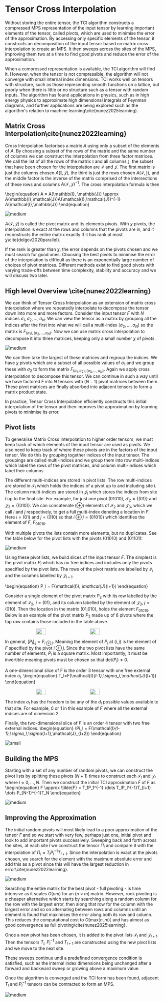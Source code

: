# Tensor Cross Interpolation


Without storing the entire tensor, the TCI algorithm constructs a compressed MPS representation of the input tensor by learning important elements of the tensor, called pivots, which are used to minimise the error of the approximation. By accessing only specific elements of the tensor, it constructs an decomposition of the input tensor based on matrix cross interpolation to create an MPS. It then sweeps across the sites of the MPS, improving them two at a time to find good pivots and reduce the error of the approximation. 

When a compressed representation is available, the TCI algorithm will find it. However, when the tensor is not compressible, the algorithm will not converge with small internal index dimensions. TCI works well on tensors with structure, such as those representing smooth functions on a lattice, but poorly when there is little or no structure such as a tensor with random inputs. The algorithm has found applications in physics, such as in high energy physics to approximate high dimensional integrals of Feynman diagrams, and further applications are being explored such as the algorithm's relation to machine learning\cite{nunez2025learning}.

## Matrix Cross Interpolation\cite{nunez2022learning}

Cross Interpolation factorises a matrix $A$ using only a subset of the elements of $A$. By choosing a subset of the rows of the matrix and the same number of columns we can construct the interpolation from three factor matrices. We call the list of all the rows of the matrix $\mathbb{I}$ and all columns $\mathbb{J}$, the subset that have been chosen for the interpolation are $\mathcal{I}$ and $\mathcal{J}$. The first matrix is just the columns chosen $A(\mathbb{I}, \mathcal{J})$, the third is just the rows chosen $A(\mathcal{I}, \mathbb{J})$, and the middle factor is the inverse of the matrix comprised of the intersections of these rows and columns $A(\mathcal{I}, \mathcal{J})^{-1}$. The cross interpolation formula is then


\begin{equation}
    A = A(\mathbb{I}, \mathbb{J}) \approx A(\mathbb{I},\mathcal{J})A(\mathcal{I},\mathcal{J})^{-1} A(\mathcal{I},\mathbb{J})
\end{equation}


![medium](Matrix_Cross_Interpolation.png)


$A(\mathcal{I},\mathcal{J})$ is called the pivot matrix and its elements pivots. With $\chi$ pivots, the interpolation is exact at the rows and columns that the pivots are in, and it reconstructs the entire matrix exactly if it has rank at most $\chi$\cite{dolgov2020parallel}.

If the rank is greater than $\chi$, the error depends on the pivots chosen and we must search for good ones. Choosing the best pivots to minimise the error of the interpolation is difficult as there is an exponentially large number of choices of pivot matrices. Different methods exist to find good pivots with varying trade-offs between time complexity, stability and accuracy and we will discuss two later.

## High level Overview \cite{nunez2022learning}

We can think of Tensor Cross Interpolation as an extension of matrix cross interpolation where we repeatedly interpolate to decompose the tensor down into more and more factors. Consider the input tensor $F$ with $N$ indices $\sigma_1,\sigma_2,\dots ,\sigma_N$. We can view the tensor as a matrix by grouping all the indices after the first into what we will call a multi-index $(\sigma_2,\dots,\sigma_N)$ so the matrix is $F_{(\sigma_1),(\sigma_2,\dots ,\sigma_N)}$. Now we can use matrix cross interpolation to decompose it into three matrices, keeping only a small number $\chi$ of pivots.


![medium](TCI_Intuition.png)

We can then take the largest of these matrices and regroup the indices. We have $\chi$ pivots which are a subset of all possible values of $\sigma_1$ and we group these with $\sigma_2$ to form the matrix $F_{(\sigma_1,\sigma_2),(\sigma_3,\dots ,\sigma_N)}$. Again we apply cross interpolation to decompose this tensor. We can continue in such a way until we have factored $F$ into $N$ tensors with $(N-1)$ pivot matrices between them. These pivot matrices are finally absorbed into adjacent tensors to form a matrix product state.

In practice, Tensor Cross Interpolation efficiently constructs this initial interpolation of the tensor and then improves the approximation by learning pivots to minimise its error.

## Pivot lists

To generalise Matrix Cross Interpolation to higher order tensors, we must keep track of which elements of the input tensor are used as pivots. We also need to keep track of where these pivots are in the factors of the input tensor. We do this by grouping together indices of the input tensor. The groupings are called multi-indices and we group them into row multi-indices which label the rows of the pivot matrices, and column multi-indices which label their columns.

The different multi-indices are stored in pivot lists. The row multi-indices are stored in $\mathcal{I}_l$ which holds the indices of a pivot up to and including site $l$. The column multi-indices are stored in $\mathcal{J}_l$ which stores the indices from site $l$ up to the final site. For example, for just one pivot (01010), $\mathcal{I}_2=\{(01)\}$ and $\mathcal{J}_3=\{(010)\}$. We can concatenate ($\oplus$) elements of $\mathcal{I}_2$ and $\mathcal{J}_3$, which we call $i$ and $j$ respectively, to get a full multi-index denoting a location in $F$. Here $i=(01)$ and $j=(010)$ so that $i\oplus j =(01010)$ which identifies the element of $F$, $F_{01010}$.

With multiple pivots the lists contain more elements, but no duplicates. See the table below for the pivot lists with the pivots (01010) and (01101):

![medium](Pivot_List_Table.png)

Using these pivot lists, we build slices of the input tensor $F$. The simplest is the pivot matrix $P_l$ which has no free indices and includes only the pivots specified by the pivot lists. The rows of the pivot matrix are labelled by $\mathcal{I}_l$ and the columns labelled by $\mathcal{J}_{l+1}$.

\begin{equation}
    P_l = F(\mathcal{I}_l, \mathcal{J}_{l+1})
\end{equation}

Consider a single element of the pivot matrix $P_2$ with its row labelled by the element of $\mathcal{I}_2$, $i=(01)$, and its column labelled by the element of $\mathcal{J}_{3}$, $j=(010)$. Then the location in the matrix (01,010), holds the element $F_{01010}$. Below is an example of the pivot matrix $P_2$ made up of 6 pivots where the top row contains those included in the table above. 

<div style="display: flex; justify-content: center; gap: 50px; align-items: center;">
  <img src="Pivot_Matrix.png" style="width: 25%; height: auto;">
  <img src="P2.png" style="width: 25%; height: auto;">
</div>

In general, $[P_l]_{ij} = F_{i\oplus j}$. Meaning the element of $P_l$ at $(i,j)$ is the element of $F$ specified by the pivot $i \oplus j$. Since the two pivot lists have the same number of elements, $P_l$ is a square matrix. Most importantly, it must be invertible meaning pivots must be chosen so that $\text{det}(P_l) \neq 0$.

A one-dimensional slice of F is the order 3 tensor with one free external index $\sigma_l$.
\begin{equation}
    T_l=F(\mathcal{I}_{l-1},\sigma_l,\mathcal{J}_{l+1})
\end{equation}

<div style="display: flex; justify-content: center; gap: 50px; align-items: center;">
  <img src="1D_Slice.png" style="width: 25%; height: auto;">
  <img src="T2.png" style="width: 25%; height: auto;">
</div>


The index $\sigma_l$ has the freedom to be any of the $d_l$ possible values available to that site. For example, 0 or 1 in this example of $F$ where all the external indices are of dimension 2.


Finally, the two-dimensional slice of $F$ is an order 4 tensor with two free external indices.
\begin{equation}
    \Pi_l = F(\mathcal{I}_{l-1},\sigma_l,\sigma_{l+1},\mathcal{J}_{l+2})
\end{equation}

![small](2D_Slice.png)

## Building the MPS

Starting with a set of any number of random pivots, we can construct the pivot lists by splitting these pivots $(N+1)$ times to construct each $\mathcal{I}_l$ and $\mathcal{J}_l$ where $l=0,...,N$. Then we construct the initial TCI approximation $\tilde{F}$ of $F$ as 
\begin{equation}
    F \approx \tilde{F} = T_1P_1^{-1} \dots T_lP_l^{-1}T_{l+1} \dots P_{N-1}^{-1}T_N
\end{equation}

![medium](TCI_form.png)

## Improving the Approximation

The initial random pivots will most likely lead to a poor approximation of the tensor $F$ and so we start with very few, perhaps just one, initial pivot and look to add important pivots successively. Sweeping back and forth across the sites, at each site $l$ we construct the tensor $\Pi_l$ and compare it with the interpolation of $\Pi_l \approx T_lP_l^{-1}T_{l+1}$. Since the interpolation is exact at the pivots chosen, we search for the element with the maximum absolute error and add this as a pivot since this will have the largest reduction in error\cite{nunez2022learning}. 

![medium](Pi_approx.png)

Searching the entire matrix for the best pivot - full pivoting - is time intensive as it scales $O(nm)$ for an $(n\times m)$ matrix. However, rook pivoting is a cheaper alternative which starts by searching along a random column for the row with the largest error, then along that row for the column with the largest error and so on alternating between rows and columns until an element is found that maximises the error along both its row and column. This reduces the computational cost to $O[\text{max}(n,m)]$ and has almost as good convergence as full pivoting\cite{nunez2025learning}.

Once a new pivot has been chosen, it is added to the pivot lists $\mathcal{I}_l$ and $\mathcal{J}_{l+1}$. Then the tensors $T_l$, $P_l^{-1}$ and $T_{l+1}$ are constructed using the new pivot lists and we move to the next site.

These sweeps continue until a predefined convergence condition is satisfied, such as the internal index dimensions being unchanged after a forward and backward sweep or growing above a maximum value.

Once the algorithm is converged and the TCI form has been found, adjacent $T_l$ and $P_l^{-1}$ tensors can be contracted to form an MPS.

![medium](TCI_form_to_MPS.png)

<!--
## Topics that could be discussed

 Nesting conditions
 Quantics
 Alternative factorisations - prrLU
 Suggesting pivots
 Error estimates
 More on applications (In intro)
 More on which functions/tensors TCI works well on

-->
